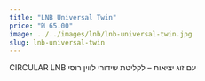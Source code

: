 ```yaml
---
title: "LNB Universal Twin"
price: "₪ 65.00"
image: ../../images/lnb/lnb-universal-twin.jpg
slug: lnb-universal-twin
---
```


CIRCULAR LNB עם זוג יציאות – לקליטת שידורי לווין רוסי
